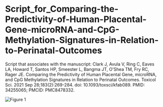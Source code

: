 # Script_for_Comparing-the-Predictivity-of-Human-Placental-Gene-microRNA-and-CpG-Methylation-Signatures-in-Relation-to-Perinatal-Outcomes

Script that associates with the manuscript: 
Clark J, Avula V, Ring C, Eaves LA, Howard T, Santos HP, Smeester L, Bangma JT, O'Shea TM, Fry RC, Rager JE. Comparing the Predictivity of Human Placental Gene, microRNA, and CpG Methylation Signatures in Relation to Perinatal Outcomes. Toxicol Sci. 2021 Sep 28;183(2):269-284. doi: 10.1093/toxsci/kfab089. PMID: 34255065; PMCID: PMC8478332.

![Figure 1](https://user-images.githubusercontent.com/72747901/146384847-e1a02eb6-c798-4b70-a402-4cc484fe7a40.jpg)

